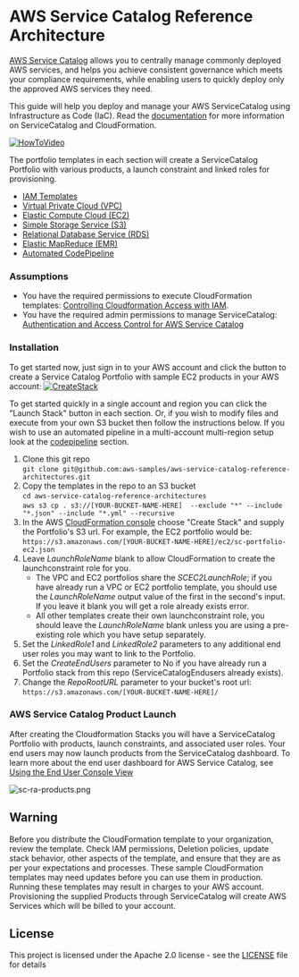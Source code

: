 # AWS Service Catalog Reference Architecture

[AWS Service Catalog](https://docs.aws.amazon.com/servicecatalog/latest/adminguide/introduction.html) allows you to centrally manage commonly deployed AWS services, and helps you achieve consistent governance which meets your compliance requirements, while enabling users to quickly deploy only the approved AWS services they need. 

This guide will help you deploy and manage your AWS ServiceCatalog using Infrastructure as Code (IaC).
Read the [documentation](https://docs.aws.amazon.com/AWSCloudFormation/latest/UserGuide/cfn-reference-servicecatalog.html)
for more information on ServiceCatalog and CloudFormation.  
 
 [![HowToVideo](https://img.youtube.com/vi/LzvhTcqqyog/0.jpg)](https://www.youtube.com/watch?v=LzvhTcqqyog&list=PLhr1KZpdzukcaA06WloeNmGlnM_f1LrdP&index=39&t=0s)


The portfolio templates in each section will create a ServiceCatalog Portfolio with various products,
 a launch constraint and linked roles for provisioning.  
 * [IAM Templates](iam)
 * [Virtual Private Cloud (VPC)](vpc)
 * [Elastic Compute Cloud (EC2)](ec2)
 * [Simple Storage Service (S3)](s3)
 * [Relational Database Service (RDS)](rds)
 * [Elastic MapReduce (EMR)](emr)
 * [Automated CodePipeline](codepipeline)

### Assumptions  
* You have the required permissions to execute CloudFormation templates: [Controlling Cloudformation Access with IAM](https://docs.aws.amazon.com/AWSCloudFormation/latest/UserGuide/using-iam-template.html).
* You have the required admin permissions to manage ServiceCatalog: [Authentication and Access Control for AWS Service Catalog](https://docs.aws.amazon.com/servicecatalog/latest/adminguide/controlling_access.html)  

### Installation  
To get started now, just sign in to your AWS account and click the button to create a Service Catalog Portfolio with sample EC2 products in your AWS account:
[![CreateStack](https://s3.amazonaws.com/cloudformation-examples/cloudformation-launch-stack.png)](https://console.aws.amazon.com/cloudformation#/stacks/new?stackName=SC-RA-EC2Portfolio&templateURL=https://s3.amazonaws.com/aws-service-catalog-reference-architectures/ec2/sc-portfolio-ec2demo.json)  

To get started quickly in a single account and region you can click the "Launch Stack" button in each section.
 Or, if you wish to modify files and execute from your own S3 bucket then follow the instructions below. If you wish to use
 an automated pipeline in a multi-account multi-region setup look at the [codepipeline](codepipeline) section.  
1. Clone this git repo  
  ```git clone git@github.com:aws-samples/aws-service-catalog-reference-architectures.git```  
2. Copy the templates in the repo to an S3 bucket  
  ```cd aws-service-catalog-reference-architectures```  
  ```aws s3 cp . s3://[YOUR-BUCKET-NAME-HERE]  --exclude "*" --include "*.json" --include "*.yml" --recursive``` 
3. In the AWS [CloudFormation console](https://console.aws.amazon.com/cloudformation) choose "Create Stack" and supply the Portfolio's S3 url. 
For example, the EC2 portfolio would be:  
  ```https://s3.amazonaws.com/[YOUR-BUCKET-NAME-HERE]/ec2/sc-portfolio-ec2.json```  
4. Leave _LaunchRoleName_ blank to allow CloudFormation to create the launchconstraint role for you.  
    * The VPC and EC2 portfolios share the _SCEC2LaunchRole_; if you have already run a VPC or EC2 portfolio template, you should use the _LaunchRoleName_ output value of the first in the second's input.  If you leave it blank you will get a role already exists error.  
    * All other templates create their own launchconstraint role, you should leave the _LaunchRoleName_ blank unless you are using a pre-existing role which you have setup separately.
5. Set the _LinkedRole1_ and _LinkedRole2_ parameters to any additional end user roles you may want to link to the Portfolio.
6. Set the _CreateEndUsers_ parameter to No if you have already run a Portfolio stack from this repo (ServiceCatalogEndusers already exists).
7. Change the _RepoRootURL_ parameter to your bucket's root url:  
  ```https://s3.amazonaws.com/[YOUR-BUCKET-NAME-HERE]/```  
  
### AWS Service Catalog Product Launch  
After creating the Cloudformation Stacks you will have a ServiceCatalog Portfolio with products, launch constraints, and associated user roles.  Your end users may now launch products from the ServiceCatalog dashboard. To learn more about the end user dashboard for AWS Service Catalog, see [Using the End User Console View](https://docs.aws.amazon.com/servicecatalog/latest/userguide/end-user-console.html)

![sc-ra-products.png](sc-ra-products.png)

## Warning
Before you distribute the CloudFormation template to your organization, review the template. 
Check IAM permissions, Deletion policies, update stack behavior, other aspects of the template, 
and ensure that they are as per your expectations and processes. 
These sample CloudFormation templates may need updates before you can use them in production.  
Running these templates may result in charges to your AWS account.  
Provisioning the supplied Products through ServiceCatalog will create AWS Services which will be billed to your account.


## License  
This project is licensed under the Apache 2.0 license - see the [LICENSE](LICENSE) file for details
